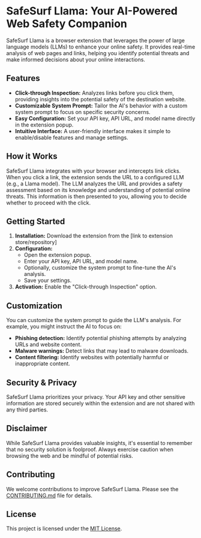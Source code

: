 # SafeSurf Llama: Your AI-Powered Web Safety Companion

SafeSurf Llama is a browser extension that leverages the power of large language models (LLMs) to enhance your online safety. It provides real-time analysis of web pages and links, helping you identify potential threats and make informed decisions about your online interactions.

## Features

* **Click-through Inspection:** Analyzes links before you click them, providing insights into the potential safety of the destination website.
* **Customizable System Prompt:** Tailor the AI's behavior with a custom system prompt to focus on specific security concerns.
* **Easy Configuration:** Set your API key, API URL, and model name directly in the extension popup.
* **Intuitive Interface:** A user-friendly interface makes it simple to enable/disable features and manage settings.

## How it Works

SafeSurf Llama integrates with your browser and intercepts link clicks. When you click a link, the extension sends the URL to a configured LLM (e.g., a Llama model). The LLM analyzes the URL and provides a safety assessment based on its knowledge and understanding of potential online threats. This information is then presented to you, allowing you to decide whether to proceed with the click.

## Getting Started

1. **Installation:** Download the extension from the [link to extension store/repository]
2. **Configuration:**
    * Open the extension popup.
    * Enter your API key, API URL, and model name.
    * Optionally, customize the system prompt to fine-tune the AI's analysis.
    * Save your settings.
3. **Activation:** Enable the "Click-through Inspection" option.

## Customization

You can customize the system prompt to guide the LLM's analysis. For example, you might instruct the AI to focus on:

* **Phishing detection:** Identify potential phishing attempts by analyzing URLs and website content.
* **Malware warnings:** Detect links that may lead to malware downloads.
* **Content filtering:** Identify websites with potentially harmful or inappropriate content.

## Security & Privacy

SafeSurf Llama prioritizes your privacy. Your API key and other sensitive information are stored securely within the extension and are not shared with any third parties.

## Disclaimer

While SafeSurf Llama provides valuable insights, it's essential to remember that no security solution is foolproof. Always exercise caution when browsing the web and be mindful of potential risks.

## Contributing

We welcome contributions to improve SafeSurf Llama. Please see the [CONTRIBUTING.md](CONTRIBUTING.md) file for details.

## License

This project is licensed under the [MIT License](LICENSE).
